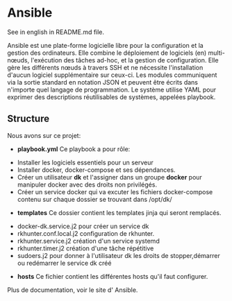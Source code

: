 # Ansible

See in english in README.md file.

Ansible est une plate-forme logicielle libre pour la configuration et la gestion des ordinateurs. Elle combine le déploiement de logiciels (en) multi-nœuds, l'exécution des tâches ad-hoc, et la gestion de configuration. Elle gère les différents nœuds à travers SSH et ne nécessite l'installation d'aucun logiciel supplémentaire sur ceux-ci. Les modules communiquent via la sortie standard en notation JSON et peuvent être écrits dans n'importe quel langage de programmation. Le système utilise YAML pour exprimer des descriptions réutilisables de systèmes, appelées playbook.

## Structure

Nous avons sur ce projet:
* **playbook.yml**
Ce playbook a pour rôle:
- Installer les logiciels essentiels pour un serveur
- Installer docker, docker-compose et ses dépendances.
- Créer un utilisateur **dk** et l'assigner dans un groupe **docker** pour manipuler docker avec des droits non privilégés.
- Créer un service docker qui va excuter les fichiers docker-compose contenu sur chaque dossier se trouvant dans /opt/dk/

* **templates**
Ce dossier contient les templates jinja qui seront remplacés.
- docker-dk.service.j2 pour créer un service dk
- rkhunter.conf.local.j2 configuration de rkhunter.
- rkhunter.service.j2 création d'un service systemd
- rkhunter.timer.j2 création d'une tâche répétitive
- sudoers.j2 pour donner à l'utilisateur dk les droits de stopper,démarrer ou redémarrer le service dk créé

* **hosts**
Ce fichier contient les différentes hosts qu'il faut configurer.

Plus de documentation, voir le site d' Ansible.